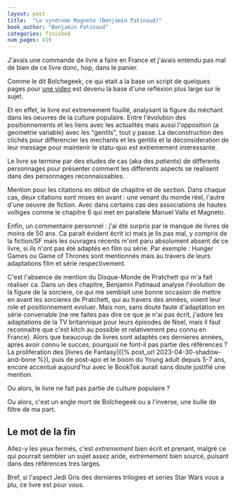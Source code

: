 ```yaml
---
layout: post
title:  "Le syndrome Magneto (Benjamin Patinaud)"
book_author: "Benjamin Patinaud"
categories: finished
num_pages: 419
---
```


J'avais une commande de livre a faire en France et j'avais entendu pas mal de bien de ce livre donc, hop, dans le panier.

Comme le dit Bolchegeek, ce qui etait a la base un script de quelques pages pour [une video](https://www.youtube.com/watch?v=VXNcemkm2zY&pp=ygUSYm9sY2hlZ2VlayBtYWduZXRv) est devenu la base d'une reflexion plus large sur le sujet.

Et en effet, le livre est extremement fouillé, analysant la figure du méchant dans les oeuvres de la culture populaire. Entre l'évolution des positionnements et les liens avec les actualités mais aussi l'opposition (a geometrie variable) avec les "gentils", tout y passe. La deconstruction des clichés pour differencier les mechants et les gentils et la déconsideration de leur message pour maintenir le statu-quo est extremement interessante.

Le livre se termine par des etudes de cas (aka des *patients*) de differents personnages pour présenter comment les differents aspects se realisent dans des personnages reconnaissables.

Mention pour les citations en début de chapitre et de section. Dans chaque cas, deux citations sont mises en avant : une venant du monde réel, l'autre d'une oeuvre de fiction. Avec dans certains cas des associations de hautes voltiges comme le chapitre 6 qui met en parallele Manuel Valls et Magneto.

Enfin, un commentaire personnel : j'ai été surpris par le manque de livres de moins de 50 ans. Ca parait évident écrit ici mais je lis pas mal, y compris de la fiction/SF mais les ouvrages récents m'ont paru absolument absent de ce livre, si ils n'ont pas été adaptés en film ou série. Par exemple : Hunger Games ou Game of Thrones sont mentionnés mais au travers de leurs adaptations film et série respectivement.

C'est l'absence de mention du Disque-Monde de Pratchett qui m'a fait réaliser ca. Dans un des chapitre, Benjamin Patinaud analyse l'évolution de la figure de la sorciere, ce qui me semblait une bonne occasion de mettre en avant les sorcieres de Pratchett, qui au travers des années, voient leur role et positionnement evoluer. Mais non, sans doute faute d'adaptation en série convenable (ne me faites pas dire ce que je n'ai pas écrit, j'adore les adaptations de la TV britannique pour leurs épisodes de Noel, mais il faut reconnaitre que c'est kitch au possible et relativement peu connu en France). Alors que beaucoup de livres sont adaptés ces dernieres années, apres avoir connu le succes, pourquoi ne font-il pas partie des références ? La proliferation des [livres de Fantasy]({% post_url 2023-04-30-shadow-and-bone %}), puis de post-apo et le boom du Young adult depuis 5-7 ans, encore accentué aujourd'hui avec le BookTok aurait sans doute justifié une mention.

Ou alors, le livre ne fait pas partie de culture populaire ?

Ou alors, c'est un angle mort de Bolchegeek ou a l'inverse, une bulle de filtre de ma part.

## Le mot de la fin

Allez-y les yeux fermés, c'est *extremement* bien écrit et prenant, malgré ce qui pourrait sembler un sujet assez aride, extremement bien sourcé, puisant dans des références tres larges.

Bref, si l'aspect Jedi Gris des dernieres trilogies et series Star Wars vous a plu, ce livre est pour vous.